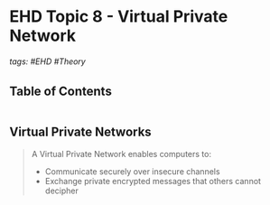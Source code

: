 # EHD Topic 8 - Virtual Private Network

###### tags: #EHD #Theory 

## Table of Contents
```toc
```
## Virtual Private Networks
> A Virtual Private Network enables computers to:
> - Communicate securely over insecure channels
> - Exchange private encrypted messages that others cannot decipher

